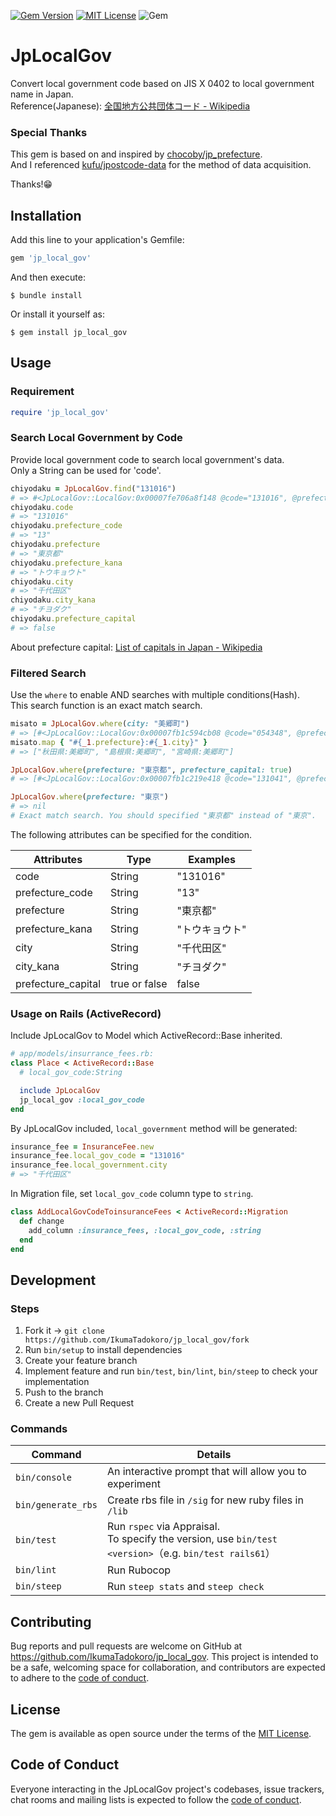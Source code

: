 [![Gem Version](https://badge.fury.io/rb/jp_local_gov.svg)](https://badge.fury.io/rb/jp_local_gov)
[![MIT License](http://img.shields.io/badge/license-MIT-blue.svg?style=flat)](https://github.com/IkumaTadokoro/jp_local_gov/blob/main/LICENSE.txt)
![Gem](https://img.shields.io/gem/dt/jp_local_gov)

# JpLocalGov

Convert local government code based on JIS X 0402 to local government name in Japan.  
Reference(Japanese): [全国地方公共団体コード \- Wikipedia](https://ja.wikipedia.org/wiki/%E5%85%A8%E5%9B%BD%E5%9C%B0%E6%96%B9%E5%85%AC%E5%85%B1%E5%9B%A3%E4%BD%93%E3%82%B3%E3%83%BC%E3%83%89)

### Special Thanks

This gem is based on and inspired by [chocoby/jp_prefecture](https://github.com/chocoby/jp_prefecture).   
And I referenced [kufu/jpostcode-data](https://github.com/kufu/jpostcode-data) for the method of data acquisition.

Thanks!😁

## Installation

Add this line to your application's Gemfile:

```ruby
gem 'jp_local_gov'
```

And then execute:

    $ bundle install

Or install it yourself as:

    $ gem install jp_local_gov

## Usage

### Requirement

```ruby
require 'jp_local_gov'
```

### Search Local Government by Code

Provide local government code to search local government's data.  
Only a String can be used for 'code'.

```ruby
chiyodaku = JpLocalGov.find("131016")
# => #<JpLocalGov::LocalGov:0x00007fe706a8f148 @code="131016", @prefecture_code="13", @prefecture="東京都", @prefecture_kana="トウキョウト", @city="千代田区", @city_kana="チヨダク", @prefecture_capital=false>
chiyodaku.code
# => "131016"
chiyodaku.prefecture_code
# => "13"
chiyodaku.prefecture
# => "東京都"
chiyodaku.prefecture_kana
# => "トウキョウト"
chiyodaku.city
# => "千代田区"
chiyodaku.city_kana
# => "チヨダク"
chiyodaku.prefecture_capital
# => false
```

About prefecture capital: [List of capitals in Japan \- Wikipedia](https://en.wikipedia.org/wiki/List_of_capitals_in_Japan)

### Filtered Search

Use the `where` to enable AND searches with multiple conditions(Hash).  
This search function is an exact match search.

```ruby
misato = JpLocalGov.where(city: "美郷町")
# => [#<JpLocalGov::LocalGov:0x00007fb1c594cb08 @code="054348", @prefecture_code="05", @prefecture="秋田県", @prefecture_kana="アキタケン", @city="美郷町", @city_kana="ミサトチョウ", @prefecture_capital=false>, #<JpLocalGov::LocalGov:8 @code="324485", @prefecture_code="32", @prefecture="島根県", @prefecture_kana="シマネケン", @city="美郷町", @city_kana="ミサトチョウ", @prefecture_capital=false>, #<JpLocalGov::LocalGov:0x00007fb1c1a3ce40 @code="454311", @prefectuefecture="宮崎県", @prefecture_kana="ミヤザキケン", @city="美郷町", @city_kana="ミサトチョウ", @prefecture_capital=false>]
misato.map { "#{_1.prefecture}:#{_1.city}" }
# => ["秋田県:美郷町", "島根県:美郷町", "宮崎県:美郷町"]

JpLocalGov.where(prefecture: "東京都", prefecture_capital: true)
# => [#<JpLocalGov::LocalGov:0x00007fb1c219e418 @code="131041", @prefecture_code="13", @prefecture="東京都", @prefecture_kana="トウキョウト", @city="新宿区", @city_kana="シンジュクク", @prefecture_capital=true>]

JpLocalGov.where(prefecture: "東京")
# => nil
# Exact match search. You should specified "東京都" instead of "東京".
```

The following attributes can be specified for the condition.

| Attributes         | Type          | Examples |
|--------------------|---------------|----------|
| code               | String        | "131016" |
| prefecture_code    | String        | "13"     |
| prefecture         | String        | "東京都"    |
| prefecture_kana    | String        | "トウキョウト" |
| city               | String        | "千代田区"   |
| city_kana          | String        | "チヨダク"   |
| prefecture_capital | true or false | false    |

### Usage on Rails (ActiveRecord)

Include JpLocalGov to Model which ActiveRecord::Base inherited.

```ruby
# app/models/insurrance_fees.rb:
class Place < ActiveRecord::Base
  # local_gov_code:String

  include JpLocalGov
  jp_local_gov :local_gov_code
end
```

By JpLocalGov included, `local_government` method will be generated:

```ruby
insurance_fee = InsuranceFee.new
insurance_fee.local_gov_code = "131016"
insurance_fee.local_government.city
# => "千代田区"
```

In Migration file, set `local_gov_code` column type to `string`.

```ruby
class AddLocalGovCodeToinsuranceFees < ActiveRecord::Migration
  def change
    add_column :insurance_fees, :local_gov_code, :string
  end
end
```

## Development

### Steps

1. Fork it -> `git clone https://github.com/IkumaTadokoro/jp_local_gov/fork`
2. Run `bin/setup` to install dependencies
3. Create your feature branch
4. Implement feature and run `bin/test`, `bin/lint`, `bin/steep` to check your implementation
5. Push to the branch
6. Create a new Pull Request

### Commands

| Command            | Details                                                                                                  |
|--------------------|----------------------------------------------------------------------------------------------------------|
| `bin/console`      | An interactive prompt that will allow you to experiment                                                  |
| `bin/generate_rbs` | Create rbs file in `/sig` for new ruby files in `/lib`                                                   |
| `bin/test`         | Run `rspec` via Appraisal. <br>To specify the version, use `bin/test <version>`（e.g. `bin/test rails61`） |
| `bin/lint`         | Run Rubocop                                                                                              |
| `bin/steep`        | Run `steep stats` and `steep check`                                                                      |

## Contributing

Bug reports and pull requests are welcome on GitHub at https://github.com/IkumaTadokoro/jp_local_gov. This project is intended to be a safe, welcoming space for collaboration, and contributors are expected to adhere to the [code of conduct](https://github.com/IkumaTadokoro/jp_local_gov/blob/main/CODE_OF_CONDUCT.md).

## License

The gem is available as open source under the terms of the [MIT License](https://opensource.org/licenses/MIT).

## Code of Conduct

Everyone interacting in the JpLocalGov project's codebases, issue trackers, chat rooms and mailing lists is expected to follow the [code of conduct](https://github.com/IkumaTadokoro/jp_local_gov/blob/main/CODE_OF_CONDUCT.md).
